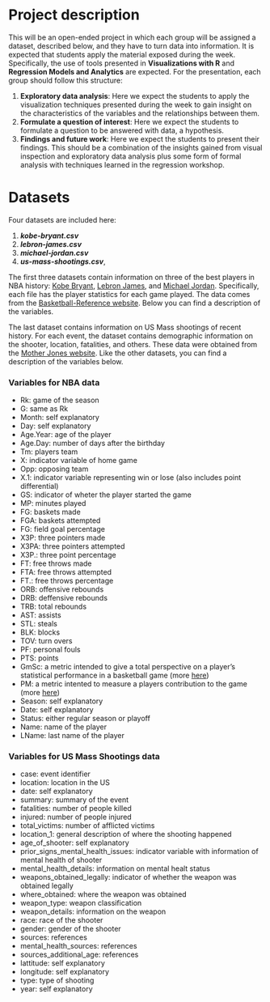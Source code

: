 # Project description

This will be an open-ended project in which each group will be assigned a dataset, described below, and they have to turn data into information. It is expected that students apply the material exposed during the week. Specifically, the use of tools presented in __Visualizations with R__ and __Regression Models and Analytics__  are expected. For the presentation, each group should follow this structure:



1. __Exploratory data analysis__: Here we expect the students to apply the visualization techniques presented during the week to gain insight on the characteristics of the variables and the relationships between them. 
2. __Formulate a question of interest__: Here we expect the students to formulate a question to be answered with data, a hypothesis. 
3. __Findings and future work__: Here we expect the students to present their findings. This should be a combination of the insights gained from visual inspection and exploratory data analysis plus some form of formal analysis with techniques learned in the regression workshop. 

# Datasets

Four datasets are included here:

1. ___kobe-bryant.csv___
2. ___lebron-james.csv___
3. ___michael-jordan.csv___
4. ___us-mass-shootings.csv___, 

The first three datasets contain information on three of the best players in NBA history: [Kobe Bryant](https://en.wikipedia.org/wiki/Kobe_Bryant), [Lebron James](https://en.wikipedia.org/wiki/LeBron_James), and [Michael Jordan](https://en.wikipedia.org/wiki/Michael_Jordan). Specifically, each file has the player statistics for each game played. The data comes from the [Basketball-Reference website](https://www.basketball-reference.com). Below you can find a description of the variables.

The last dataset contains information on US Mass shootings of recent history. For each event, the dataset contains demographic information on the shooter, location, fatalities, and others. These data were obtained from the [Mother Jones website](https://www.motherjones.com/politics/2012/12/mass-shootings-mother-jones-full-data/). Like the other datasets, you can find a description of the variables below. 

### Variables for NBA data
- Rk: game of the season
- G: same as Rk
- Month: self explanatory
- Day: self explanatory
- Age.Year: age of the player
- Age.Day: number of days after the birthday
- Tm: players team
- X: indicator variable of home game
- Opp: opposing team
- X.1: indicator variable representing win or lose (also includes point differential)
- GS: indicator of wheter the player started the game
- MP: minutes played
- FG: baskets made
- FGA: baskets attempted
- FG: field goal percentage
- X3P: three pointers made
- X3PA: three pointers attempted
- X3P.: three point percentage
- FT: free throws made
- FTA: free throws attempted
- FT.: free throws percentage
- ORB: offensive rebounds
- DRB: deffensive rebounds
- TRB: total rebounds
- AST: assists
- STL: steals
- BLK: blocks
- TOV: turn overs
- PF: personal fouls
- PTS: points
- GmSc: a metric intended to give a total perspective on a player’s statistical performance in a basketball game (more [here](https://captaincalculator.com/sports/basketball/game-score-calculator/))
- PM: a metric intented to measure a players contribution to the game (more [here](https://www.basketball-reference.com/about/bpm2.html))
- Season: self explanatory
- Date: self explanatory
- Status: either regular season or playoff
- Name: name of the player
- LName: last name of the player

### Variables for US Mass Shootings data
- case: event identifier
- location: location in the US
- date: self explanatory
- summary: summary of the event
- fatalities: number of people killed
- injured: number of people injured
- total_victims: number of afflicted victims
- location_1: general description of where the shooting happened
- age_of_shooter: self explanatory
- prior_signs_mental_health_issues: indicator variable with information of mental health of shooter
- mental_health_details: information on mental healt status
- weapons_obtained_legally: indicator of whether the weapon was obtained legally 
- where_obtained: where the weapon was obtained
- weapon_type: weapon classification
- weapon_details: information on the weapon
- race: race of the shooter
- gender: gender of the shooter
- sources: references
- mental_health_sources: references
- sources_additional_age: references
- lattitude: self explanatory
- longitude: self explanatory
- type: type of shooting
- year: self explanatory




